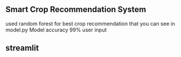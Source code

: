 ## Smart Crop Recommendation System

used random forest for best crop recommendation that you can see in model.py
Model accuracy 99%
user input
## streamlit
